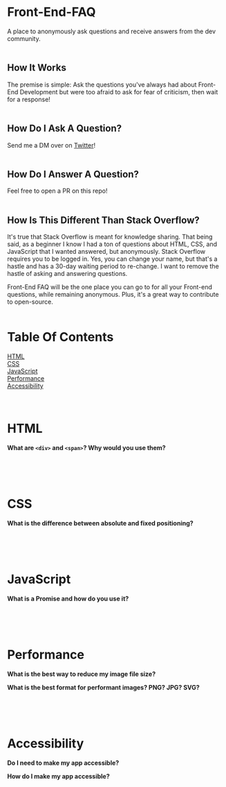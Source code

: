 # Front-End-FAQ
A place to anonymously ask questions and receive answers from the dev community. <br /> <br />

## How It Works
The premise is simple: Ask the questions you've always had about Front-End Development but were too afraid to ask for fear of criticism, then wait for a response! <br /> <br />

## How Do I Ask A Question?
Send me a DM over on [Twitter](https://twitter.com/EmmaWedekind)! <br /> <br />

## How Do I Answer A Question?
Feel free to open a PR on this repo! <br /> <br />

## How Is This Different Than Stack Overflow?
It's true that Stack Overflow is meant for knowledge sharing. That being said, as a beginner I know I had a ton of questions about HTML, CSS, and JavaScript that I wanted answered, but anonymously. Stack Overflow requires you to be logged in. Yes, you can change your name, but that's a hastle and has a 30-day waiting period to re-change. I want to remove the hastle of asking and answering questions.

Front-End FAQ will be the one place you can go to for all your Front-end questions, while remaining anonymous.  Plus, it's a great way to contribute to open-source. <br /> <br />

# Table Of Contents
[HTML](#html) <br />
[CSS](#css) <br />
[JavaScript](#javascript) <br />
[Performance](#performance) <br />
[Accessibility](#accessibility) <br /> <br /> <br />

# HTML <br />
**What are `<div>` and `<span>`?  Why would you use them?**

<br/><br/><br/>


# CSS <br />

**What is the difference between absolute and fixed positioning?**

<br/><br/><br/>



# JavaScript <br />

**What is a Promise and how do you use it?**

<br/><br/><br/>




# Performance <br />

**What is the best way to reduce my image file size?** <br />

**What is the best format for performant images? PNG? JPG? SVG?**

<br/><br/><br/>




# Accessibility <br />

**Do I need to make my app accessible?** <br />

**How do I make my app accessible?**

<br/><br/><br/>
